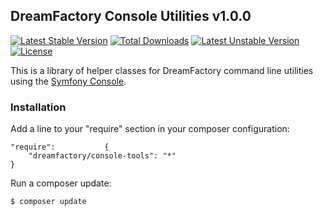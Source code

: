 ## DreamFactory Console Utilities v1.0.0
[![Latest Stable Version](https://poser.pugx.org/dreamfactory/console-tools/v/stable.svg)](https://packagist.org/packages/dreamfactory/console-tools) [![Total Downloads](https://poser.pugx.org/dreamfactory/console-tools/downloads.svg)](https://packagist.org/packages/dreamfactory/console-tools) [![Latest Unstable Version](https://poser.pugx.org/dreamfactory/console-tools/v/unstable.svg)](https://packagist.org/packages/dreamfactory/console-tools) [![License](https://poser.pugx.org/dreamfactory/console-tools/license.svg)](https://packagist.org/packages/dreamfactory/console-tools)

This is a library of helper classes for DreamFactory command line utilities using the [Symfony Console](https://github.com/symfony/console).

### Installation

Add a line to your "require" section in your composer configuration:

	"require":           {
		"dreamfactory/console-tools": "*"
	}

Run a composer update:

    $ composer update

